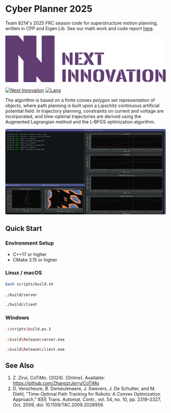 # Cyber Planner 2025

Team 8214's 2025 FRC season code for superstructure motion planning, written in CPP and Eigen Lib. See our math work and code report [here](./report.pdf).

![](./assets/next-innovation.png)

[![Next-Innovation](https://img.shields.io/badge/Next-Innovation-blueviolet?style=flat)](https://github.com/FRCNextInnovation) [![Lang](https://img.shields.io/badge/Lang-en--US-Green?style=flat)]()

The algorithm is based on a finite convex polygon set representation of objects, where path planning is built upon a Lipschitz continuous artificial potential field. In trajectory planning, constraints on current and voltage are incorporated, and time-optimal trajectories are derived using the Augmented Lagrangian method and the L-BFGS optimization algorithm.

![](./assets/trajectory.png)

## Quick Start

### Environment Setup

- C++17 or higher
- CMake 3.15 or higher

### Linux / macOS

```bash
bash scripts/build.sh

./build/server
```

```bash
./build/client
```

### Windows

```bash
.\scripts\build.ps.1

.\build\Release\server.exe
```

```bash
.\build\Release\client.exe
```

## See Also

1. Z. Zirui, CoTiMo. (2024). [Online]. Available: https://github.com/ZhangzrJerry/CoTiMo
1. D. Verscheure, B. Demeulenaere, J. Swevers, J. De Schutter, and M. Diehl, "Time-Optimal Path Tracking for Robots: A Convex Optimization Approach," IEEE Trans. Automat. Contr., vol. 54, no. 10, pp. 2318–2327, Oct. 2009, doi: 10.1109/TAC.2009.2028959.
